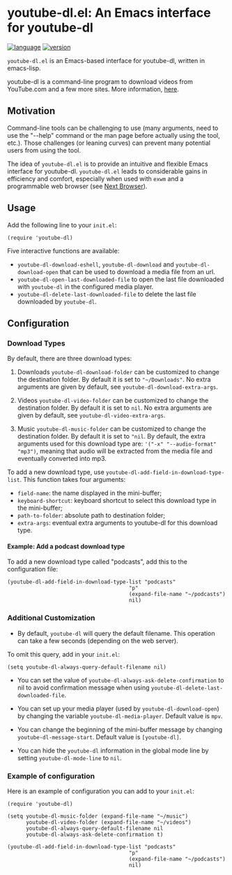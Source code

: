 # youtube-dl.el: An Emacs interface for youtube-dl

[![language](https://img.shields.io/badge/language-elisp-green.svg)](https://www.gnu.org/software/emacs/manual/html_node/elisp/)
[![version](https://img.shields.io/badge/version-1.2.1-green.svg)]()

`youtube-dl.el` is an Emacs-based interface for youtube-dl, written in
emacs-lisp.

youtube-dl is a command-line program to download videos from
YouTube.com and a few more sites. More information,
[here](https://github.com/ytdl-org/youtube-dl/blob/master/README.md#readme).

## Motivation

Command-line tools can be challenging to use (many arguments, need to
use the "--help" command or the man page before actually using the
tool, etc.). Those challenges (or leaning curves) can prevent many
potential users from using the tool.

The idea of `youtube-dl.el` is to provide an intuitive and flexible Emacs
interface for youtube-dl. `youtube-dl.el` leads to considerable gains in
efficiency and comfort, especially when used with `exwm` and a
programmable web browser (see [Next
Browser](https://next.atlas.engineer)).

## Usage

Add the following line to your `init.el`:
```elisp
(require 'youtube-dl)
```

Five interactive functions are available:
- `youtube-dl-download-eshell`, `youtube-dl-download` and `youtube-dl-download-open`
  that can be used to download a media file from an url.
- `youtube-dl-open-last-downloaded-file` to open the last file downloaded
  with `youtube-dl` in the configured media player.
- `youtube-dl-delete-last-downloaded-file` to delete the last file
  downloaded by `youtube-dl`.


## Configuration

### Download Types

By default, there are three download types:
1. Downloads `youtube-dl-download-folder` can be customized to change the
destination folder. By default it is set to `"~/Downloads"`. No extra
arguments are given by default, see `youtube-dl-download-extra-args`.

2. Videos
`youtube-dl-video-folder` can be customized to change the destination
folder. By default it is set to `nil`. No extra arguments are given by
default, see `youtube-dl-video-extra-args`.

3. Music `youtube-dl-music-folder` can be customized to change the
destination folder. By default it is set to `"nil`. By default, the
extra arguments used for this download type are: `'("-x"
"--audio-format" "mp3")`, meaning that audio will be extracted from
the media file and eventually converted into mp3.

To add a new download type, use
`youtube-dl-add-field-in-download-type-list`. This function takes four
arguments:
- `field-name`: the name displayed in the mini-buffer;
- `keyboard-shortcut`: keyboard shortcut to select this download type
in the mini-buffer;
- `path-to-folder`: absolute path to destination folder;
- `extra-args`: eventual extra arguments to youtube-dl for this
download type.

#### Example: Add a podcast download type

To add a new download type called "podcasts", add this to the
configuration file:

```elisp
(youtube-dl-add-field-in-download-type-list "podcasts"
                                       "p"
                                       (expand-file-name "~/podcasts")
                                       nil)
```

### Additional Customization

- By default, `youtube-dl` will query the default filename. This operation
can take a few seconds (depending on the web server).

To omit this query, add in your `init.el`:

```elisp
(setq youtube-dl-always-query-default-filename nil)
```

- You can set the value of `youtube-dl-always-ask-delete-confirmation` to
nil to avoid confirmation message when using
`youtube-dl-delete-last-downloaded-file`.

- You can set up your media player (used by `youtube-dl-download-open`) by
  changing the variable `youtube-dl-media-player`. Default value is `mpv`.

- You can change the beginning of the mini-buffer message by changing
  `youtube-dl-message-start`. Default value is `[youtube-dl]`.

- You can hide the `youtube-dl` information in the global mode line by
  setting `youtube-dl-mode-line` to `nil`.

### Example of configuration

Here is an example of configuration you can add to your `init.el`:

```elisp
(require 'youtube-dl)

(setq youtube-dl-music-folder (expand-file-name "~/music")
      youtube-dl-video-folder (expand-file-name "~/videos")
      youtube-dl-always-query-default-filename nil
      youtube-dl-always-ask-delete-confirmation t)

(youtube-dl-add-field-in-download-type-list "podcasts"
                                       "p"
                                       (expand-file-name "~/podcasts")
                                       nil)
```










